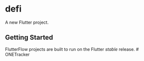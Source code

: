 # defi

A new Flutter project.

## Getting Started

FlutterFlow projects are built to run on the Flutter _stable_ release.
#   O N E T r a c k e r  
 